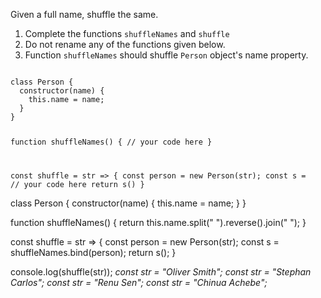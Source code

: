 Given a full name, shuffle the same.

1. Complete the functions `shuffleNames` and `shuffle`
2. Do not rename any of the functions given below.
3. Function `shuffleNames` should shuffle `Person` object's name property.

<codeblock language="javascript" type="exercise" testMode="multipleInput">
<code>
class Person {
  constructor(name) {
    this.name = name;
  }
}

function shuffleNames() {
  // your code here
}

const shuffle = str => {
  const person = new Person(str);
  const s = // your code here
  return s()
}
</code>

<solution>
class Person {
  constructor(name) {
    this.name = name;
  }
}

function shuffleNames() {
  return this.name.split(" ").reverse().join(" ");
}

const shuffle = str => {
  const person = new Person(str);
  const s = shuffleNames.bind(person);
  return s();
}
</solution>

<testcases>
<caller>
console.log(shuffle(str));
</caller>
<testcase>
<i>
const str = "Oliver Smith";
</i>
</testcase>
<testcase>
<i>
const str = "Stephan Carlos";
</i>
</testcase>
<testcase>
<i>
const str = "Renu Sen";
</i>
</testcase>
<testcase>
<i>
const str = "Chinua Achebe";
</i>
</testcase>
</testcases>
</codeblock>